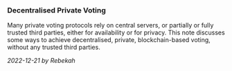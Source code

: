 ### Decentralised Private Voting

Many private voting protocols rely on central servers, or partially or fully
trusted third parties, either for availability or for privacy. This note
discusses some ways to achieve decentralised, private, blockchain-based voting,
without any trusted third parties.

 *2022-12-21 by Rebekah*

